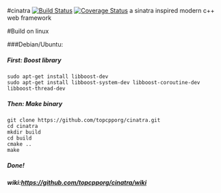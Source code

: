 #cinatra 
[![Build Status](https://travis-ci.org/topcpporg/cinatra.svg?branch=master)](https://travis-ci.org/topcpporg/cinatra)
[![Coverage Status](https://coveralls.io/repos/topcpporg/cinatra/badge.svg?branch=master&service=github)](https://coveralls.io/github/topcpporg/cinatra?branch=master)
a sinatra inspired modern c++ web framework

#Build on linux

###Debian/Ubuntu:
##### First: Boost library
```
sudo apt-get install libboost-dev
sudo apt-get install libboost-system-dev libboost-coroutine-dev libboost-thread-dev

```
##### Then: Make binary
```
git clone https://github.com/topcpporg/cinatra.git
cd cinatra
mkdir build
cd build
cmake ..
make
```
##### Done!
##### wiki:https://github.com/topcpporg/cinatra/wiki


